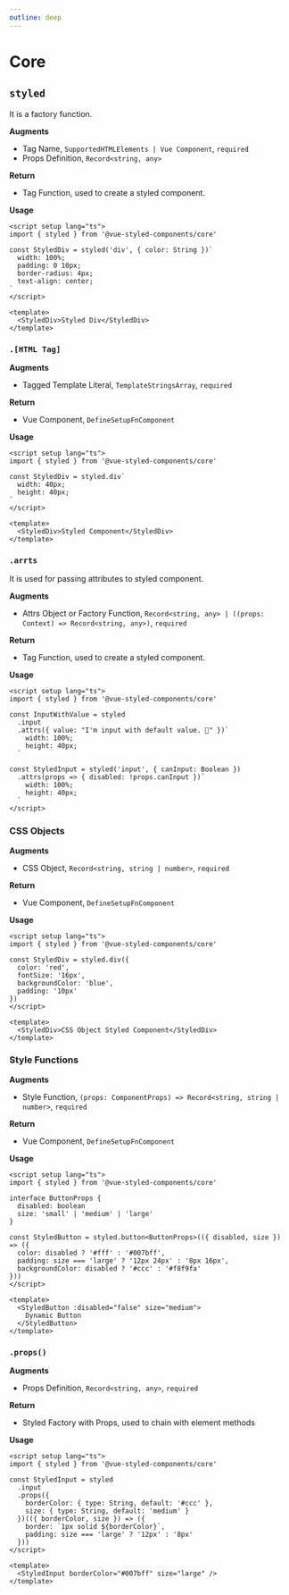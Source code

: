 ```yaml
---
outline: deep
---
```


# Core

## `styled`

It is a factory function.

**Augments**

- Tag Name, `SupportedHTMLElements | Vue Component`, `required`
- Props Definition, `Record<string, any>`

**Return**

- Tag Function, used to create a styled component.

**Usage**

```vue
<script setup lang="ts">
import { styled } from '@vue-styled-components/core'

const StyledDiv = styled('div', { color: String })`
  width: 100%;
  padding: 0 10px;
  border-radius: 4px;
  text-align: center;
`
</script>

<template>
  <StyledDiv>Styled Div</StyledDiv>
</template>
```

### `.[HTML Tag]`

**Augments**

- Tagged Template Literal, `TemplateStringsArray`, `required`

**Return**

- Vue Component, `DefineSetupFnComponent`

**Usage**

```vue
<script setup lang="ts">
import { styled } from '@vue-styled-components/core'

const StyledDiv = styled.div`
  width: 40px;
  height: 40px;
`
</script>

<template>
  <StyledDiv>Styled Component</StyledDiv>
</template>
```

### `.arrts`

It is used for passing attributes to styled component.

**Augments**

- Attrs Object or Factory Function, `Record<string, any> | ((props: Context) => Record<string, any>)`, `required`

**Return**

- Tag Function, used to create a styled component.

**Usage**

```vue
<script setup lang="ts">
import { styled } from '@vue-styled-components/core'

const InputWithValue = styled
  .input
  .attrs({ value: "I'm input with default value. 🥺" })`
    width: 100%;
    height: 40px;
  `

const StyledInput = styled('input', { canInput: Boolean })
  .attrs(props => { disabled: !props.canInput })`
    width: 100%;
    height: 40px;
  `
</script>
```

### CSS Objects

**Augments**

- CSS Object, `Record<string, string | number>`, `required`

**Return**

- Vue Component, `DefineSetupFnComponent`

**Usage**

```vue
<script setup lang="ts">
import { styled } from '@vue-styled-components/core'

const StyledDiv = styled.div({
  color: 'red',
  fontSize: '16px',
  backgroundColor: 'blue',
  padding: '10px'
})
</script>

<template>
  <StyledDiv>CSS Object Styled Component</StyledDiv>
</template>
```

### Style Functions

**Augments**

- Style Function, `(props: ComponentProps) => Record<string, string | number>`, `required`

**Return**

- Vue Component, `DefineSetupFnComponent`

**Usage**

```vue
<script setup lang="ts">
import { styled } from '@vue-styled-components/core'

interface ButtonProps {
  disabled: boolean
  size: 'small' | 'medium' | 'large'
}

const StyledButton = styled.button<ButtonProps>(({ disabled, size }) => ({
  color: disabled ? '#fff' : '#007bff',
  padding: size === 'large' ? '12px 24px' : '8px 16px',
  backgroundColor: disabled ? '#ccc' : '#f8f9fa'
}))
</script>

<template>
  <StyledButton :disabled="false" size="medium">
    Dynamic Button
  </StyledButton>
</template>
```

### `.props()`

**Augments**

- Props Definition, `Record<string, any>`, `required`

**Return**

- Styled Factory with Props, used to chain with element methods

**Usage**

```vue
<script setup lang="ts">
import { styled } from '@vue-styled-components/core'

const StyledInput = styled
  .input
  .props({
    borderColor: { type: String, default: '#ccc' },
    size: { type: String, default: 'medium' }
  })(({ borderColor, size }) => ({
    border: `1px solid ${borderColor}`,
    padding: size === 'large' ? '12px' : '8px'
  }))
</script>

<template>
  <StyledInput borderColor="#007bff" size="large" />
</template>
```
